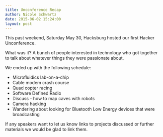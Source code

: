 ```yaml
---
title: Unconference Recap
author: Nicole Schwartz
date: 2015-06-02 15:24:00
layout: post
---
```


This past weekend, Saturday May 30, Hacksburg hosted our first Hacker Unconference.

What was it? A bunch of people interested in technology who got together to talk about whatever things they were passionate about.

We ended up with the following schedule:

  * Microfluidics lab-on-a-chip
  * Cable modem crash course
  * Quad copter racing
  * Software Defined Radio
  * Discuss - how to map caves with robots
  * Camera hacking
  * Wandering about looking for Bluetooth Low Energy devices that were broadcasting

If any speakers want to let us know links to projects discussed or further materials we would be glad to link them.   
